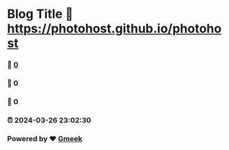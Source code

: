 # Blog Title :link: https://photohost.github.io/photohost 
### :page_facing_up: [0](https://photohost.github.io/photohost/tag.html) 
### :speech_balloon: 0 
### :hibiscus: 0 
### :alarm_clock: 2024-03-26 23:02:30 
### Powered by :heart: [Gmeek](https://github.com/Meekdai/Gmeek)
